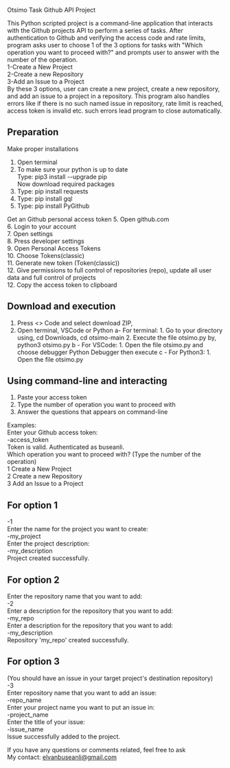 Otsimo Task Github API Project  

This Python scripted project is a command-line application that interacts with the Github projects API to perform a series of tasks. After authentication to Github and verifying the access code and rate limits, program asks user to choose 1 of the 3 options for tasks with "Which operation you want to proceed with?" and prompts user to answer with the number of the operation.  
1-Create a New Project  
2-Create a new Repository  
3-Add an Issue to a Project  
By these 3 options, user can create a new project, create a new repository, and add an issue to a project in a repository. This program also handles errors like if there is no such named issue in repository, rate limit is reached, access token is invalid etc. such errors lead program to close automatically.   
## Preparation  
Make proper installations  
1. Open terminal  
2. To make sure your python is up to date  
    Type: pip3 install --upgrade pip  
Now download required packages  
3. Type: pip install requests  
4. Type: pip install gql  
5. Type: pip install PyGithub  


Get an Github personal access token
5. Open github.com  
6. Login to your account  
7. Open settings  
8. Press developer settings  
9. Open Personal Access Tokens  
10. Choose Tokens(classic)   
11. Generate new token (Token(classic))  
12. Give permissions to full control of repositories (repo), update all user data and full control of projects    
12. Copy the access token to clipboard

## Download and execution
1. Press <> Code and select download ZIP, 
2. Open terminal, VSCode or Python
    a- For terminal:
        1. Go to your directory using, cd Downloads, cd otsimo-main
        2. Execute the file otsimo.py by, python3 otsimo.py
    b - For VSCode:
        1. Open the file otsimo.py and choose debugger Python Debugger then execute
    c - For Python3:
        1. Open the file otsimo.py


## Using command-line and interacting  
1. Paste your access token  
2. Type the number of operation you want to proceed with  
3. Answer the questions that appears on command-line  
  
Examples:  
Enter your Github access token:  
-access_token  
Token is valid. Authenticated as buseanli.  
Which operation you want to proceed with? (Type the number of the operation)  
 1 Create a New Project  
 2 Create a new Repository   
 3 Add an Issue to a Project  

## For option 1 
-1  
Enter the name for the project you want to create:  
-my_project  
Enter the project description:  
-my_description  
Project created successfully.  

## For option 2
Enter the repository name that you want to add:   
-2   
Enter a description for the repository that you want to add:   
-my_repo   
Enter a description for the repository that you want to add:  
-my_description  
Repository 'my_repo' created successfully.  
  
## For option 3 
(You should have an issue in your target project's destination repository)   
-3  
Enter repository name that you want to add an issue:  
-repo_name  
Enter your project name you want to put an issue in:  
-project_name   
Enter the title of your issue:   
-issue_name   
Issue successfully added to the project.   
    
If you have any questions or comments related, feel free to ask  
My contact: elvanbuseanli@gmail.com   
  
